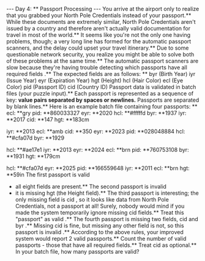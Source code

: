 --- Day 4: ** Passport Processing ---
You arrive at the airport only to realize that you grabbed your North Pole Credentials instead of your passport.** While these documents are extremely similar, North Pole Credentials aren't issued by a country and therefore aren't actually valid documentation for travel in most of the world.**
It seems like you're not the only one having problems, though; a very long line has formed for the automatic passport scanners, and the delay could upset your travel itinerary.**
Due to some questionable network security, you realize you might be able to solve both of these problems at the same time.**
The automatic passport scanners are slow because they're having trouble
detecting which passports have all required fields
.** The expected fields are as follows: **
byr
(Birth Year)
iyr
(Issue Year)
eyr
(Expiration Year)
hgt
(Height)
hcl
(Hair Color)
ecl
(Eye Color)
pid
(Passport ID)
cid
(Country ID)
Passport data is validated in batch files (your puzzle input).** Each passport is represented as a sequence of
key: **value
pairs separated by spaces or newlines.** Passports are separated by blank lines.**
Here is an example batch file containing four passports: **
ecl: **gry pid: **860033327 eyr: **2020 hcl: **#fffffd
byr: **1937 iyr: **2017 cid: **147 hgt: **183cm

iyr: **2013 ecl: **amb cid: **350 eyr: **2023 pid: **028048884
hcl: **#cfa07d byr: **1929

hcl: **#ae17e1 iyr: **2013
eyr: **2024
ecl: **brn pid: **760753108 byr: **1931
hgt: **179cm

hcl: **#cfa07d eyr: **2025 pid: **166559648
iyr: **2011 ecl: **brn hgt: **59in
The first passport is
valid
- all eight fields are present.** The second passport is
invalid
- it is missing
hgt
(the Height field).**
The third passport is interesting; the
only missing field
is
cid
, so it looks like data from North Pole Credentials, not a passport at all! Surely, nobody would mind if you made the system temporarily ignore missing
cid
fields.**  Treat this "passport" as
valid
.**
The fourth passport is missing two fields,
cid
and
byr
.** Missing
cid
is fine, but missing any other field is not, so this passport is
invalid
.**
According to the above rules, your improved system would report
2
valid passports.**
Count the number of
valid
passports - those that have all required fields.** Treat
cid
as optional.**
In your batch file, how many passports are valid?
